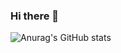 ### Hi there 👋

![Anurag's GitHub stats](https://github-readme-stats.vercel.app/api?username=pgu&show_icons=true&count_private=true&theme=github_dark)


<!--
**pgu/pgu** is a ✨ _special_ ✨ repository because its `README.md` (this file) appears on your GitHub profile.

Here are some ideas to get you started:

- 🔭 I’m currently working on ...
- 🌱 I’m currently learning ...
- 👯 I’m looking to collaborate on ...
- 🤔 I’m looking for help with ...
- 💬 Ask me about ...
- 📫 How to reach me: ...
- 😄 Pronouns: ...
- ⚡ Fun fact: ...
-->
